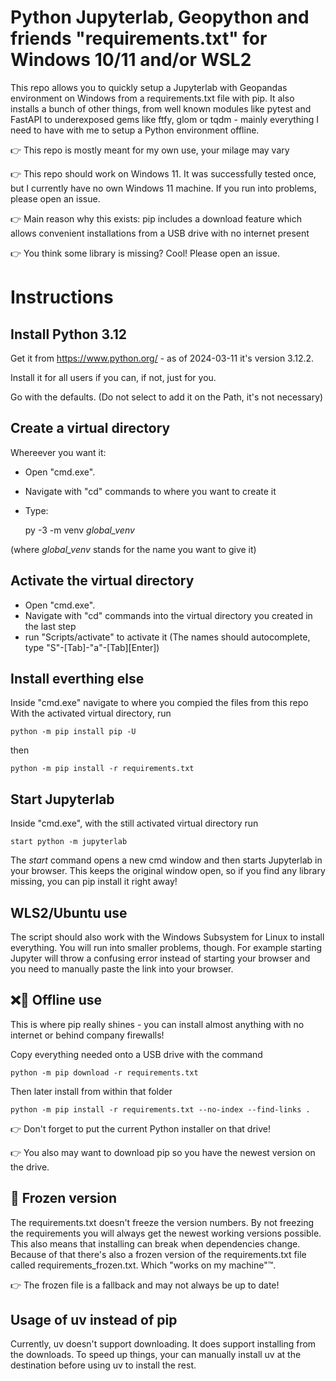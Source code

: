 # Python Jupyterlab, Geopython and friends "requirements.txt" for Windows 10/11 and/or WSL2 #

This repo allows you to quickly setup a Jupyterlab with Geopandas environment on Windows from a requirements.txt file with pip. 
It also installs a bunch of other things, from well known modules like pytest and FastAPI to underexposed gems like ftfy, glom or tqdm - mainly everything I need to have with me to setup a Python environment offline.

👉 This repo is mostly meant for my own use, your milage may vary

👉 This repo should work on Windows 11. It was successfully tested once, but I currently have no own Windows 11 machine. If you run into problems, please open an issue.

👉 Main reason why this exists: pip includes a download feature which allows convenient installations from a USB drive with no internet present

👉 You think some library is missing? Cool! Please open an issue.


# Instructions #

Install Python 3.12
---------------------------
Get it from https://www.python.org/ - as of 2024-03-11 it's version 3.12.2.

Install it for all users if you can, if not, just for you.

Go with the defaults. (Do not select to add it on the Path, it's not necessary)


Create a virtual directory
--------------------------

Whereever you want it:

- Open "cmd.exe".
- Navigate with "cd" commands to where you want to create it
- Type:

    py -3 -m venv *global_venv*

(where *global_venv* stands for the name you want to give it)


Activate the virtual directory
------------------------------
- Open "cmd.exe".
- Navigate with "cd" commands into the virtual directory you created in the last step
- run "Scripts/activate" to activate it (The names should autocomplete, type "S"-[Tab]-"a"-[Tab][Enter])


Install everthing else
----------------------
Inside "cmd.exe" navigate to where you compied the files from this repo
With the activated virtual directory, run
  
    python -m pip install pip -U

then

    python -m pip install -r requirements.txt


Start Jupyterlab
----------------------
Inside "cmd.exe", with the still activated virtual directory run 
  
    start python -m jupyterlab

The *start* command opens a new cmd window and then starts Jupyterlab in your browser.
This keeps the original window open, so if you find any library missing, you can pip install it right away!


WLS2/Ubuntu use
--------------------
The script should also work with the Windows Subsystem for Linux to install everything.
You will run into smaller problems, though. For example starting Jupyter will throw a confusing error instead of starting your browser and you need to manually paste the link into your browser.


❌📶 Offline use 
-----------------
This is where pip really shines - you can install almost anything with no internet or behind company firewalls!  
  
Copy everything needed onto a USB drive with the command
  
    python -m pip download -r requirements.txt

Then later install from within that folder
  
    python -m pip install -r requirements.txt --no-index --find-links .

👉 Don't forget to put the current Python installer on that drive!

👉 You also may want to download pip so you have the newest version on the drive.


🥶 Frozen version
------------------
The requirements.txt doesn't freeze the version numbers. 
By not freezing the requirements you will always get the newest working versions possible. This also means that installing can break when dependencies change.
Because of that there's also a frozen version of the requirements.txt file called requirements_frozen.txt. Which "works on my machine"™️.

👉 The frozen file is a fallback and may not always be up to date!


Usage of uv instead of pip
--------------------------
Currently, uv doesn't support downloading. It does support installing from the downloads. To speed up things, your can manually install uv at the destination before using uv to install the rest.

